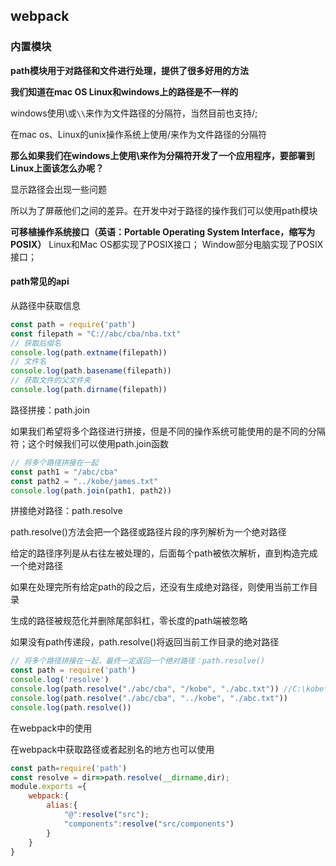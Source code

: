 ## webpack

### 内置模块

**path模块用于对路径和文件进行处理，提供了很多好用的方法**

**我们知道在mac OS Linux和windows上的路径是不一样的**

windows使用\或`\\`来作为文件路径的分隔符，当然目前也支持/;

在mac os、Linux的unix操作系统上使用/来作为文件路径的分隔符

**那么如果我们在windows上使用\来作为分隔符开发了一个应用程序，要部署到Linux上面该怎么办呢？**

显示路径会出现一些问题

所以为了屏蔽他们之间的差异。在开发中对于路径的操作我们可以使用path模块

**可移植操作系统接口（英语：Portable Operating System Interface，缩写为POSIX）**
Linux和Mac OS都实现了POSIX接口；
Window部分电脑实现了POSIX接口；

#### path常见的api

从路径中获取信息

```js
const path = require('path')
const filepath = "C://abc/cba/nba.txt"
// 获取后缀名
console.log(path.extname(filepath))
// 文件名
console.log(path.basename(filepath))
// 获取文件的父文件夹
console.log(path.dirname(filepath))
```

路径拼接：path.join

 如果我们希望将多个路径进行拼接，但是不同的操作系统可能使用的是不同的分隔符；这个时候我们可以使用path.join函数

```js
// 将多个路径拼接在一起
const path1 = "/abc/cba"
const path2 = "../kobe/james.txt"
console.log(path.join(path1, path2))
```

拼接绝对路径：path.resolve

path.resolve()方法会把一个路径或路径片段的序列解析为一个绝对路径

给定的路径序列是从右往左被处理的，后面每个path被依次解析，直到构造完成一个绝对路径

如果在处理完所有给定path的段之后，还没有生成绝对路径，则使用当前工作目录

生成的路径被规范化并删除尾部斜杠，零长度的path端被忽略

如果没有path传递段，path.resolve()将返回当前工作目录的绝对路径

```js
// 将多个路径拼接在一起，最终一定返回一个绝对路径：path.resolve()
const path = require('path')
console.log('resolve')
console.log(path.resolve("./abc/cba", "/kobe", "./abc.txt")) //C:\kobe\abc.txt   因为/kobe已经是一个绝对路径了
console.log(path.resolve("./abc/cba", "../kobe", "./abc.txt"))
console.log(path.resolve())
```

在webpack中的使用

在webpack中获取路径或者起别名的地方也可以使用

```js
const path=require('path')
const resolve = dir=>path.resolve(__dirname,dir);
module.exports ={
    webpack:{
        alias:{
            "@":resolve("src");
            "components":resolve("src/components")
        }
    }
}
```

